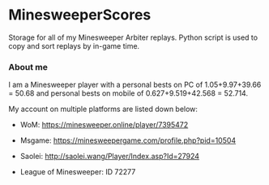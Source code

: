 # MinesweeperScores

Storage for all of my Minesweeper Arbiter replays. Python script is used to copy and sort replays by in-game time.

### About me

I am a Minesweeper player with a personal bests on PC of 1.05+9.97+39.66 = 50.68 and personal bests on mobile of 0.627+9.519+42.568 = 52.714.

My account on multiple platforms are listed down below:

- WoM: https://minesweeper.online/player/7395472

- Msgame: https://minesweepergame.com/profile.php?pid=10504

- Saolei: http://saolei.wang/Player/Index.asp?Id=27924

- League of Minesweeper: ID 72277
